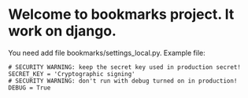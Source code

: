 # Welcome to bookmarks project. It work on django.

You need add file bookmarks/settings_local.py. Example file:
```
# SECURITY WARNING: keep the secret key used in production secret!
SECRET_KEY = 'Cryptographic signing'
# SECURITY WARNING: don't run with debug turned on in production!
DEBUG = True
```
